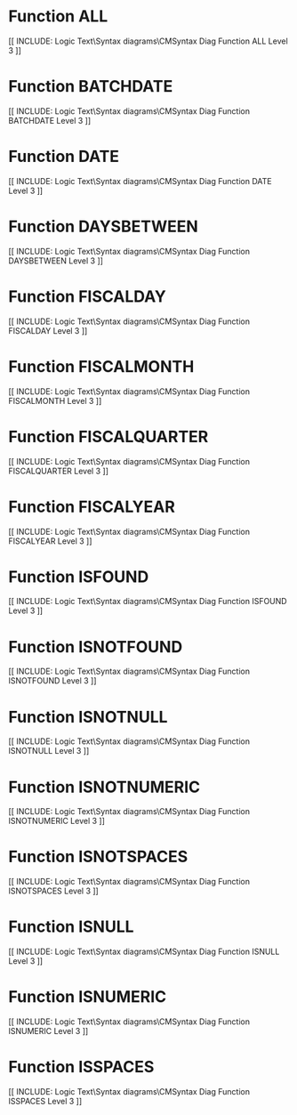 # Function ALL

[[ INCLUDE: Logic Text\Syntax diagrams\CMSyntax Diag Function ALL Level 3 ]]

# Function BATCHDATE

[[ INCLUDE: Logic Text\Syntax diagrams\CMSyntax Diag Function BATCHDATE Level 3 ]]

# Function DATE

[[ INCLUDE: Logic Text\Syntax diagrams\CMSyntax Diag Function DATE Level 3 ]]

# Function DAYSBETWEEN

[[ INCLUDE: Logic Text\Syntax diagrams\CMSyntax Diag Function DAYSBETWEEN Level 3 ]]

# Function FISCALDAY

[[ INCLUDE: Logic Text\Syntax diagrams\CMSyntax Diag Function FISCALDAY Level 3 ]]

# Function FISCALMONTH

[[ INCLUDE: Logic Text\Syntax diagrams\CMSyntax Diag Function FISCALMONTH Level 3 ]]

# Function FISCALQUARTER

[[ INCLUDE: Logic Text\Syntax diagrams\CMSyntax Diag Function FISCALQUARTER Level 3 ]]

# Function FISCALYEAR

[[ INCLUDE: Logic Text\Syntax diagrams\CMSyntax Diag Function FISCALYEAR Level 3 ]]

# Function ISFOUND

[[ INCLUDE: Logic Text\Syntax diagrams\CMSyntax Diag Function ISFOUND Level 3 ]]

# Function ISNOTFOUND

[[ INCLUDE: Logic Text\Syntax diagrams\CMSyntax Diag Function ISNOTFOUND Level 3 ]]

# Function ISNOTNULL

[[ INCLUDE: Logic Text\Syntax diagrams\CMSyntax Diag Function ISNOTNULL Level 3 ]]

# Function ISNOTNUMERIC

[[ INCLUDE: Logic Text\Syntax diagrams\CMSyntax Diag Function ISNOTNUMERIC Level 3 ]]

# Function ISNOTSPACES

[[ INCLUDE: Logic Text\Syntax diagrams\CMSyntax Diag Function ISNOTSPACES Level 3 ]]

# Function ISNULL

[[ INCLUDE: Logic Text\Syntax diagrams\CMSyntax Diag Function ISNULL Level 3 ]]

# Function ISNUMERIC

[[ INCLUDE: Logic Text\Syntax diagrams\CMSyntax Diag Function ISNUMERIC Level 3 ]]

# Function ISSPACES

[[ INCLUDE: Logic Text\Syntax diagrams\CMSyntax Diag Function ISSPACES Level 3 ]]

